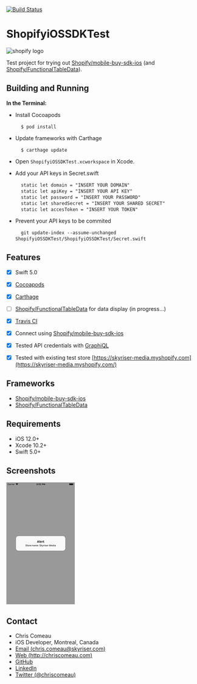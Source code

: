 [![Build Status](https://travis-ci.org/chriscomeau/ShopifyiOSSDKTest.svg?branch=master)](https://travis-ci.org/chriscomeau/ShopifyiOSSDKTest)

# ShopifyiOSSDKTest

![shopify logo](https://github.com/chriscomeau/ShopifyiOSCollections/blob/master/images/shopify-logo.png)

Test project for trying out [Shopify/mobile-buy-sdk-ios](https://github.com/Shopify/mobile-buy-sdk-ios) (and [Shopify/FunctionalTableData](https://github.com/Shopify/FunctionalTableData)).


## Building and Running


**In the Terminal:**


* Install Cocoapods

        $ pod install
        
* Update frameworks with Carthage 
         
        $ carthage update


* Open `ShopifyiOSSDKTest.xcworkspace` in Xcode.
      
* Add your API keys in Secret.swift

        static let domain = "INSERT YOUR DOMAIN"
        static let apiKey = "INSERT YOUR API KEY"
        static let password = "INSERT YOUR PASSWORD"
        static let sharedSecret = "INSERT YOUR SHARED SECRET"
        static let accesToken = "INSERT YOUR TOKEN"


* Prevent your API keys to be commited

        git update-index --assume-unchanged ShopifyiOSSDKTest/ShopifyiOSSDKTest/Secret.swift



## Features

- [x] Swift 5.0
- [x] [Cocoapods](https://cocoapods.org)
- [x] [Carthage](https://github.com/Carthage/Carthage)
- [ ] [Shopify/FunctionalTableData](https://github.com/Shopify/FunctionalTableData) for data display (in progress...)
- [x] [Travis CI](https://travis-ci.org)
- [x] Connect using [Shopify/mobile-buy-sdk-ios](https://github.com/Shopify/mobile-buy-sdk-ios) 
- [x] Tested API credentials with [GraphiQL](https://github.com/graphql/graphiql)
- [x] Tested with existing test store [https://skyriser-media.myshopify.com](https://skyriser-media.myshopify.com/)


## Frameworks

- [Shopify/mobile-buy-sdk-ios](https://github.com/Shopify/mobile-buy-sdk-ios)
- [Shopify/FunctionalTableData](https://github.com/Shopify/FunctionalTableData)
 
## Requirements

- iOS 12.0+ 
- Xcode 10.2+
- Swift 5.0+

## Screenshots

![screenshot 1](https://github.com/chriscomeau/ShopifyiOSSDKTest/blob/master/screenshots/screenshot1.png)



## Contact

* Chris Comeau
* iOS Developer, Montreal, Canada
* [Email (chris.comeau@skyriser.com)](mailto:chris.comeau@skyriser.com)
* [Web (http://chriscomeau.com)](http://chriscomeau.com)
* [GitHub](https://github.com/chriscomeau)
* [LinkedIn](https://www.linkedin.com/in/christiancomeau)
* [Twitter (@chriscomeau)](http://twitter.com/chriscomeau)
